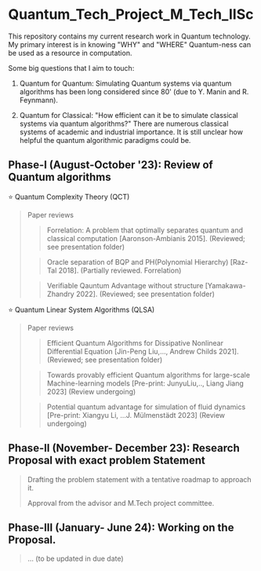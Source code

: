 # Quantum_Tech_Project_M_Tech_IISc
This repository contains my current research work in Quantum technology. My primary interest is in knowing "WHY" and "WHERE" Quantum-ness can be used as a resource in computation. 

Some big questions that I aim to touch:

1. Quantum for Quantum: Simulating Quantum systems via quantum algorithms has been long considered since 80' (due to Y. Manin and R. Feynmann).
  
2. Quantum for Classical: "How efficient can it be to simulate classical systems via quantum algorithms?" There are numerous classical systems of academic and industrial importance. It is still unclear how helpful the quantum algorithmic paradigms could be.

## Phase-I (August-October '23): Review of Quantum algorithms
⭐ Quantum Complexity Theory (QCT)
> Paper reviews
>> Forrelation: A problem that optimally separates quantum and classical computation [Aaronson-Ambianis 2015]. (Reviewed; see presentation folder)
>
>> Oracle separation of BQP and PH(Polynomial Hierarchy) [Raz-Tal 2018]. (Partially reviewed. Forrelation)
> 
>> Verifiable Qauntum Advantage without structure [Yamakawa-Zhandry 2022]. (Reviewed; see presentation folder)
> 
⭐ Quantum Linear System Algorithms (QLSA)
> Paper reviews
>> Efficient Quantum Algorithms for Dissipative Nonlinear Differential Equation [Jin-Peng Liu,..., Andrew Childs 2021]. (Reviewed; see presentation folder) 
>
>> Towards provably efficient Quantum algorithms for large-scale Machine-learning models [Pre-print: JunyuLiu,.., Liang Jiang 2023] (Review undergoing)
>
>> Potential quantum advantage for simulation of fluid dynamics [Pre-print: Xiangyu Li, ...J. Mülmenstädt 2023] (Review undergoing)

## Phase-II (November- December 23): Research Proposal with exact problem Statement 
> Drafting the problem statement with a tentative roadmap to approach it.
>
> Approval from the advisor and M.Tech project committee.

## Phase-III (January- June 24): Working on the Proposal.
> ... (to be updated in due date)

